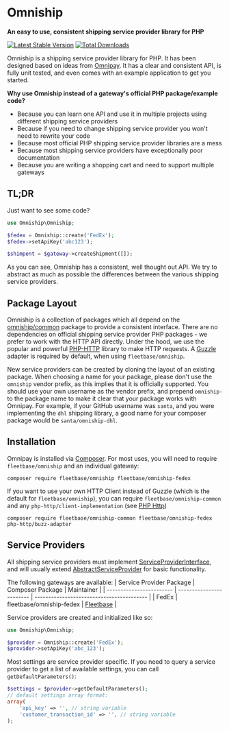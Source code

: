 # Omniship

**An easy to use, consistent shipping service provider library for PHP**

[![Latest Stable Version](https://poser.pugx.org/omniship/common/version)](https://packagist.org/packages/omniship/common)
[![Total Downloads](https://poser.pugx.org/omniship/common/d/total)](https://packagist.org/packages/omniship/common)

Omniship is a shipping service provider library for PHP. It has been designed based on
ideas from [Omnipay](https://omnipay.thephpleague.com/). It has a clear and consistent API,
is fully unit tested, and even comes with an example application to get you started.

**Why use Omniship instead of a gateway's official PHP package/example code?**

- Because you can learn one API and use it in multiple projects using different shipping service providers
- Because if you need to change shipping service provider you won't need to rewrite your code
- Because most official PHP shipping service provider libraries are a mess
- Because most shipping service providers have exceptionally poor documentation
- Because you are writing a shopping cart and need to support multiple gateways

## TL;DR

Just want to see some code?

```php
use Omniship\Omniship;

$fedex = Omniship::create('FedEx');
$fedex->setApiKey('abc123');

$shimpent = $gateway->createShipment([]);
```

As you can see, Omniship has a consistent, well thought out API. We try to abstract as much
as possible the differences between the various shipping service providers.

## Package Layout

Omniship is a collection of packages which all depend on the
[omniship/common](https://github.com/fleetbase/omniship-common) package to provide
a consistent interface. There are no dependencies on official shipping service provider PHP packages -
we prefer to work with the HTTP API directly. Under the hood, we use the popular and powerful
[PHP-HTTP](http://docs.php-http.org/en/latest/index.html) library to make HTTP requests.
A [Guzzle](http://guzzlephp.org/) adapter is required by default, when using `fleetbase/omniship`.

New service providers can be created by cloning the layout of an existing package. When choosing a
name for your package, please don't use the `omniship` vendor prefix, as this implies that
it is officially supported. You should use your own username as the vendor prefix, and prepend
`omniship-` to the package name to make it clear that your package works with Omnipay.
For example, if your GitHub username was `santa`, and you were implementing the `dhl`
shipping library, a good name for your composer package would be `santa/omniship-dhl`.

## Installation

Omnipay is installed via [Composer](https://getcomposer.org/).
For most uses, you will need to require `fleetbase/omniship` and an individual gateway:

```
composer require fleetbase/omniship fleetbase/omniship-fedex
```

If you want to use your own HTTP Client instead of Guzzle (which is the default for `fleetbase/omniship`),
you can require `fleetbase/omniship-common` and any `php-http/client-implementation` (see [PHP Http](http://docs.php-http.org/en/latest/clients.html))

```
composer require fleetbase/omniship-common fleetbase/omniship-fedex php-http/buzz-adapter
```

## Service Providers

All shipping service providers must implement [ServiceProviderInterface](https://github.com/fleetbase/omniship-common/blob/master/src/Common/ServiceProviderInterface.php), and will usually extend [AbstractServiceProvider](https://github.com/fleetbase/omniship-common/blob/master/src/Common/AbstractServiceProvider.php) for basic functionality.

The following gateways are available:
| Service Provider Package | Composer Package         | Maintainer                                |
| ------------------------ | ------------------------ | ----------------------------------------- |
| FedEx                    | fleetbase/omniship-fedex | [Fleetbase](https://github.com/fleetbase) |

Service providers are created and initialized like so:

```php
use Omniship\Omniship;

$provider = Omniship::create('FedEx');
$provider->setApiKey('abc_123');
```

Most settings are service provider specific. If you need to query a service provider to get a list
of available settings, you can call `getDefaultParameters()`:

```php
$settings = $provider->getDefaultParameters();
// default settings array format:
array(
    'api_key' => '', // string variable
    'customer_transaction_id' => '', // string variable
);
```